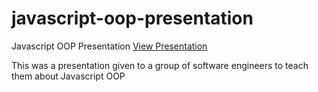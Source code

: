 # javascript-oop-presentation
Javascript OOP Presentation [View Presentation](http(s)://taylorhakes.github.io/javascript-oop-presentation)

This was a presentation given to a group of software engineers to teach them about Javascript OOP
